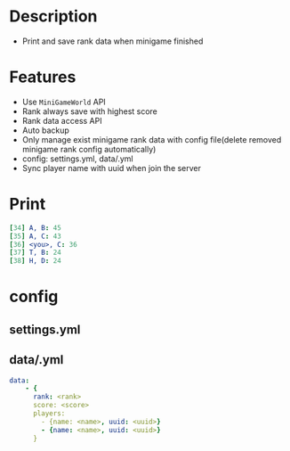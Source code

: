 # Description
- Print and save rank data when minigame finished

# Features
- Use `MiniGameWorld` API
- Rank always save with highest score
- Rank data access API
- Auto backup
- Only manage exist minigame rank data with config file(delete removed minigame rank config automatically)
- config: settings.yml, data/<minigame>.yml
- Sync player name with uuid when join the server

# Print
```yaml
[34] A, B: 45
[35] A, C: 43
[36] <you>, C: 36
[37] T, B: 24
[38] H, D: 24
```

# config
## settings.yml

## data/<minigame>.yml
```yaml
data:
    - {
      rank: <rank>
      score: <score>
      players:
        - {name: <name>, uuid: <uuid>}
        - {name: <name>, uuid: <uuid>}
      }
```